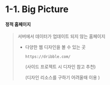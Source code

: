 # 1-1. Big Picture

#### 정적 홈페이지 

> 서버에서 데이터가 업데이트 되지 않는 홈페이지
>
> * 다양한 웹 디자인을 볼 수 있는 곳 
>
>   `https://dribble.com/`
>
>   (사이드 프로젝트 시 디자인 참고 추천)
>
>   (디자인 리소스를 구하기 어려울때 이용 ) 